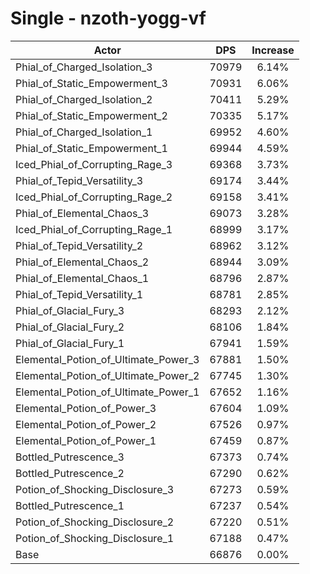 # Single - nzoth-yogg-vf
| Actor | DPS | Increase |
|---|:---:|:---:|
|Phial_of_Charged_Isolation_3|70979|6.14%|
|Phial_of_Static_Empowerment_3|70931|6.06%|
|Phial_of_Charged_Isolation_2|70411|5.29%|
|Phial_of_Static_Empowerment_2|70335|5.17%|
|Phial_of_Charged_Isolation_1|69952|4.60%|
|Phial_of_Static_Empowerment_1|69944|4.59%|
|Iced_Phial_of_Corrupting_Rage_3|69368|3.73%|
|Phial_of_Tepid_Versatility_3|69174|3.44%|
|Iced_Phial_of_Corrupting_Rage_2|69158|3.41%|
|Phial_of_Elemental_Chaos_3|69073|3.28%|
|Iced_Phial_of_Corrupting_Rage_1|68999|3.17%|
|Phial_of_Tepid_Versatility_2|68962|3.12%|
|Phial_of_Elemental_Chaos_2|68944|3.09%|
|Phial_of_Elemental_Chaos_1|68796|2.87%|
|Phial_of_Tepid_Versatility_1|68781|2.85%|
|Phial_of_Glacial_Fury_3|68293|2.12%|
|Phial_of_Glacial_Fury_2|68106|1.84%|
|Phial_of_Glacial_Fury_1|67941|1.59%|
|Elemental_Potion_of_Ultimate_Power_3|67881|1.50%|
|Elemental_Potion_of_Ultimate_Power_2|67745|1.30%|
|Elemental_Potion_of_Ultimate_Power_1|67652|1.16%|
|Elemental_Potion_of_Power_3|67604|1.09%|
|Elemental_Potion_of_Power_2|67526|0.97%|
|Elemental_Potion_of_Power_1|67459|0.87%|
|Bottled_Putrescence_3|67373|0.74%|
|Bottled_Putrescence_2|67290|0.62%|
|Potion_of_Shocking_Disclosure_3|67273|0.59%|
|Bottled_Putrescence_1|67237|0.54%|
|Potion_of_Shocking_Disclosure_2|67220|0.51%|
|Potion_of_Shocking_Disclosure_1|67188|0.47%|
|Base|66876|0.00%|
